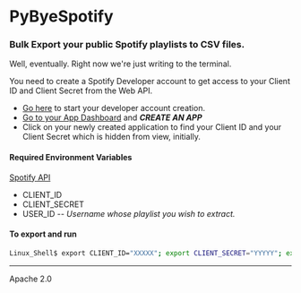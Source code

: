 # PyByeSpotify

### Bulk Export your public Spotify playlists to CSV files. 

Well, eventually. Right now we're just writing to the terminal. 

You need to create a Spotify Developer account to get access to your Client ID and Client Secret from the Web API.

* [Go here](https://developer.spotify.com/dashboard/) to start your developer account creation. 
* [Go to your App Dashboard](https://developer.spotify.com/dashboard/applications) and _**CREATE AN APP**_
* Click on your newly created application to find your Client ID and your Client Secret which is hidden from view, initially. 

#### Required Environment Variables

[Spotify API](https://developer.spotify.com/documentation/web-api/)

* CLIENT_ID
* CLIENT_SECRET
* USER_ID -- _Username whose playlist you wish to extract._

#### To export and run
```bash 
Linux_Shell$ export CLIENT_ID="XXXXX"; export CLIENT_SECRET="YYYYY"; export USER_ID="ZZZZZ"; ./main.py
```
----
Apache 2.0
